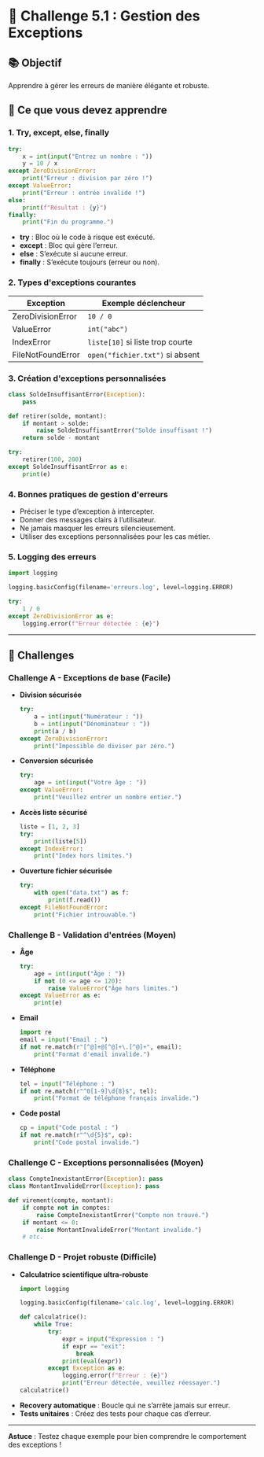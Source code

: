 # 🎯 Challenge 5.1 : Gestion des Exceptions

## 📚 Objectif
Apprendre à gérer les erreurs de manière élégante et robuste.

## 🔧 Ce que vous devez apprendre

### 1. Try, except, else, finally

```python
try:
    x = int(input("Entrez un nombre : "))
    y = 10 / x
except ZeroDivisionError:
    print("Erreur : division par zéro !")
except ValueError:
    print("Erreur : entrée invalide !")
else:
    print(f"Résultat : {y}")
finally:
    print("Fin du programme.")
```
- **try** : Bloc où le code à risque est exécuté.
- **except** : Bloc qui gère l’erreur.
- **else** : S’exécute si aucune erreur.
- **finally** : S’exécute toujours (erreur ou non).

### 2. Types d'exceptions courantes

| Exception            | Exemple déclencheur                   |
|----------------------|---------------------------------------|
| ZeroDivisionError    | `10 / 0`                              |
| ValueError           | `int("abc")`                          |
| IndexError           | `liste[10]` si liste trop courte      |
| FileNotFoundError    | `open("fichier.txt")` si absent       |

### 3. Création d'exceptions personnalisées

```python
class SoldeInsuffisantError(Exception):
    pass

def retirer(solde, montant):
    if montant > solde:
        raise SoldeInsuffisantError("Solde insuffisant !")
    return solde - montant

try:
    retirer(100, 200)
except SoldeInsuffisantError as e:
    print(e)
```

### 4. Bonnes pratiques de gestion d'erreurs

- Préciser le type d’exception à intercepter.
- Donner des messages clairs à l’utilisateur.
- Ne jamais masquer les erreurs silencieusement.
- Utiliser des exceptions personnalisées pour les cas métier.

### 5. Logging des erreurs

```python
import logging

logging.basicConfig(filename='erreurs.log', level=logging.ERROR)

try:
    1 / 0
except ZeroDivisionError as e:
    logging.error(f"Erreur détectée : {e}")
```

---

## 💪 Challenges

### Challenge A - Exceptions de base (Facile)

- **Division sécurisée**
    ```python
    try:
        a = int(input("Numérateur : "))
        b = int(input("Dénominateur : "))
        print(a / b)
    except ZeroDivisionError:
        print("Impossible de diviser par zéro.")
    ```
- **Conversion sécurisée**
    ```python
    try:
        age = int(input("Votre âge : "))
    except ValueError:
        print("Veuillez entrer un nombre entier.")
    ```
- **Accès liste sécurisé**
    ```python
    liste = [1, 2, 3]
    try:
        print(liste[5])
    except IndexError:
        print("Index hors limites.")
    ```
- **Ouverture fichier sécurisée**
    ```python
    try:
        with open("data.txt") as f:
            print(f.read())
    except FileNotFoundError:
        print("Fichier introuvable.")
    ```

### Challenge B - Validation d'entrées (Moyen)

- **Âge**
    ```python
    try:
        age = int(input("Âge : "))
        if not (0 <= age <= 120):
            raise ValueError("Âge hors limites.")
    except ValueError as e:
        print(e)
    ```
- **Email**
    ```python
    import re
    email = input("Email : ")
    if not re.match(r"[^@]+@[^@]+\.[^@]+", email):
        print("Format d'email invalide.")
    ```
- **Téléphone**
    ```python
    tel = input("Téléphone : ")
    if not re.match(r"^0[1-9]\d{8}$", tel):
        print("Format de téléphone français invalide.")
    ```
- **Code postal**
    ```python
    cp = input("Code postal : ")
    if not re.match(r"^\d{5}$", cp):
        print("Code postal invalide.")
    ```

### Challenge C - Exceptions personnalisées (Moyen)

```python
class CompteInexistantError(Exception): pass
class MontantInvalideError(Exception): pass

def virement(compte, montant):
    if compte not in comptes:
        raise CompteInexistantError("Compte non trouvé.")
    if montant <= 0:
        raise MontantInvalideError("Montant invalide.")
    # etc.
```

### Challenge D - Projet robuste (Difficile)

- **Calculatrice scientifique ultra-robuste**
    ```python
    import logging

    logging.basicConfig(filename='calc.log', level=logging.ERROR)

    def calculatrice():
        while True:
            try:
                expr = input("Expression : ")
                if expr == "exit":
                    break
                print(eval(expr))
            except Exception as e:
                logging.error(f"Erreur : {e}")
                print("Erreur détectée, veuillez réessayer.")
    calculatrice()
    ```
- **Recovery automatique** : Boucle qui ne s’arrête jamais sur erreur.
- **Tests unitaires** : Créez des tests pour chaque cas d’erreur.

---

**Astuce** : Testez chaque exemple pour bien comprendre le comportement des exceptions !

